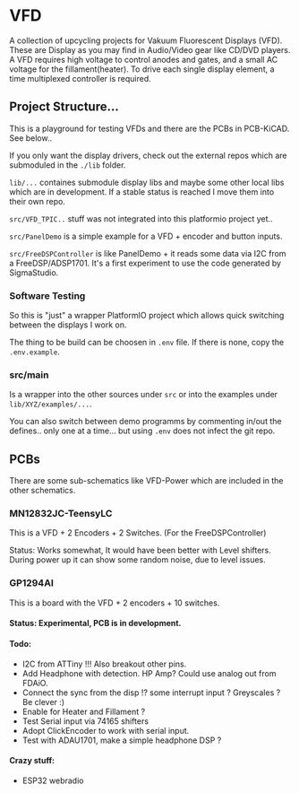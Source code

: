 # VFD

A collection of upcycling projects for Vakuum Fluorescent Displays (VFD). These are Display as you may find in Audio/Video gear like CD/DVD players. A VFD requires high voltage to control anodes and gates, and a small AC voltage for the fillament(heater). To drive each single display element, a time multiplexed controller is required.

## Project Structure...

This is a playground for testing VFDs and there are the PCBs in PCB-KiCAD. See below..

If you only want the display drivers, check out the external repos which are submoduled in the ```./lib``` folder.

```lib/...``` containes submodule display libs and maybe some other local libs which are in development. If a stable status is reached I move them into their own repo.

```src/VFD_TPIC..``` stuff was not integrated into this platformio project yet..

```src/PanelDemo``` is a simple example for a VFD + encoder and button inputs.

```src/FreeDSPController``` is like PanelDemo + it reads some data via I2C from a FreeDSP/ADSP1701. It's a first experiment to use the code generated by SigmaStudio.

### Software Testing

So this is "just" a wrapper PlatformIO project which allows quick switching between the displays I work on.

The thing to be build can be choosen in ```.env``` file. If there is none, copy the ```.env.example```.

### src/main

Is a wrapper into the other sources under ```src``` or into the examples under ```lib/XYZ/examples/...```.

You can also switch between demo programms by commenting in/out the defines.. only one at a time... but using ```.env``` does not infect the git repo.

## PCBs

There are some sub-schematics like VFD-Power which are included in the other schematics.

### MN12832JC-TeensyLC

This is a VFD + 2 Encoders + 2 Switches. (For the FreeDSPController)

Status: Works somewhat, It would have been better with Level shifters. During power up it can show some random noise, due to level issues.

### GP1294AI

This is a board with the VFD + 2 encoders + 10 switches.

#### Status: Experimental, PCB is in development. 

#### Todo:

* I2C from ATTiny !!! Also breakout other pins.
* Add Headphone with detection. HP Amp? Could use analog out from FDAiO.
* Connect the sync from the disp !? some interrupt input ? Greyscales ? Be clever :)
* Enable for Heater and Fillament ?
* Test Serial input via 74165 shifters
* Adopt ClickEncoder to work with serial input.
* Test with ADAU1701, make a simple headphone DSP ?


#### Crazy stuff:

* ESP32 webradio
